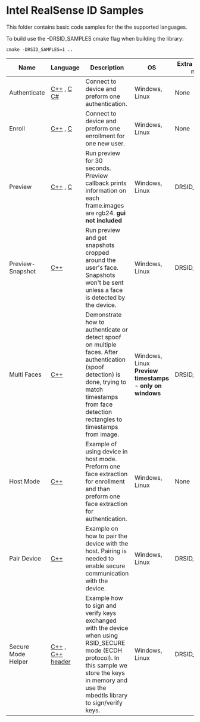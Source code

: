 # 			Intel RealSense ID Samples
This folder contains basic code samples for the the supported languages.


To build use the -DRSID_SAMPLES cmake flag when building the library:

```console
cmake -DRSID_SAMPLES=1 ..
```
|Name | Language | Description | OS | Extra Cmake flag needed |
|---- | ----- | ---- | ----- | --- |
|Authenticate  | [C++](cpp/authenticate.cc) , [C](c/authenticate.c)   [C#](csharp/Program.cs)| Connect to device and preform one authentication.| Windows, Linux | None |
|Enroll  | [C++](cpp/enroll.cc) , [C](c/enroll.c) | Connect to device and preform one enrollment for one new user.| Windows, Linux | None |
|Preview  | [C++](cpp/preview.cc) , [C](c/preview.c) | Run preview for 30 seconds. Preview callback prints information on each frame.images are rgb24. **gui not included**| Windows, Linux | DRSID_PREVIW=1 |
|Preview-Snapshot  | [C++](cpp/preview-snapshot.cc) | Run preview and get snapshots cropped around the user's face. Snapshots won't be sent unless a face is detected by  the device. | Windows, Linux | DRSID_PREVIEW=1
|Multi Faces  | [C++](cpp/multi-faces.cc) | Demonstrate how to authenticate or detect spoof on multiple faces. After authentication (spoof detection) is done, trying to match timestamps from face detection rectangles to timestamps from image. | Windows, Linux **Preview timestamps - only on windows**  | DRSID_PREVIW=1 |
|Host Mode  | [C++](cpp/host-mode.cc) | Example of using device in host mode. Preform one face extraction for enrollment and than preform one face extraction for authentication.| Windows, Linux | None |
|Pair Device  | [C++](cpp/pair-device.cc) | Example on how to pair the device with the host. Pairing is needed to enable secure communication with the device. | Windows, Linux | DRSID_SECURE=1 |
|Secure Mode Helper | [C++](cpp/secure_mode_helper.cc) , [C++ header](cpp/secure_mode_helper.h) | Example how to sign and verify keys exchanged with the device when using RSID_SECURE mode (ECDH protocol). In this sample we store the keys in memory and use the mbedtls library to sign/verify keys.| Windows, Linux | DRSID_SECURE=1 |

